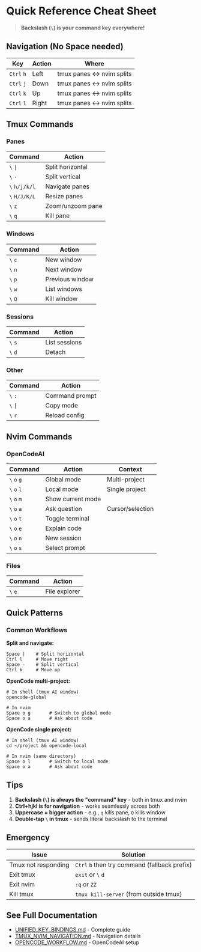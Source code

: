# Quick Reference Cheat Sheet

> **Backslash (`\`) is your command key everywhere!**

## Navigation (No Space needed)

| Key | Action | Where |
|-----|--------|-------|
| `Ctrl` `h` | Left | tmux panes ↔ nvim splits |
| `Ctrl` `j` | Down | tmux panes ↔ nvim splits |
| `Ctrl` `k` | Up | tmux panes ↔ nvim splits |
| `Ctrl` `l` | Right | tmux panes ↔ nvim splits |

## Tmux Commands

### Panes
| Command | Action |
|---------|--------|
| `\` `\|` | Split horizontal |
| `\` `-` | Split vertical |
| `\` `h/j/k/l` | Navigate panes |
| `\` `H/J/K/L` | Resize panes |
| `\` `z` | Zoom/unzoom pane |
| `\` `q` | Kill pane |

### Windows
| Command | Action |
|---------|--------|
| `\` `c` | New window |
| `\` `n` | Next window |
| `\` `p` | Previous window |
| `\` `w` | List windows |
| `\` `Q` | Kill window |

### Sessions
| Command | Action |
|---------|--------|
| `\` `s` | List sessions |
| `\` `d` | Detach |

### Other
| Command | Action |
|---------|--------|
| `\` `:` | Command prompt |
| `\` `[` | Copy mode |
| `\` `r` | Reload config |

## Nvim Commands

### OpenCodeAI
| Command | Action | Context |
|---------|--------|---------|
| `\` `o` `g` | Global mode | Multi-project |
| `\` `o` `l` | Local mode | Single project |
| `\` `o` `m` | Show current mode | |
| `\` `o` `a` | Ask question | Cursor/selection |
| `\` `o` `t` | Toggle terminal | |
| `\` `o` `e` | Explain code | |
| `\` `o` `n` | New session | |
| `\` `o` `s` | Select prompt | |

### Files
| Command | Action |
|---------|--------|
| `\` `e` | File explorer |

## Quick Patterns

### Common Workflows

**Split and navigate:**
```
Space |    # Split horizontal
Ctrl l     # Move right
Space -    # Split vertical
Ctrl k     # Move up
```

**OpenCode multi-project:**
```
# In shell (tmux AI window)
opencode-global

# In nvim
Space o g       # Switch to global mode
Space o a       # Ask about code
```

**OpenCode single project:**
```
# In shell (tmux AI window)
cd ~/project && opencode-local

# In nvim (same directory)
Space o l       # Switch to local mode
Space o a       # Ask about code
```

## Tips

1. **Backslash (`\`) is always the "command" key** - both in tmux and nvim
2. **Ctrl+hjkl is for navigation** - works seamlessly across both
3. **Uppercase = bigger action** - e.g., `q` kills pane, `Q` kills window
4. **Double-tap `\` in tmux** - sends literal backslash to the terminal

## Emergency

| Issue | Solution |
|-------|----------|
| Tmux not responding | `Ctrl` `b` then try command (fallback prefix) |
| Exit tmux | `exit` or `\` `d` |
| Exit nvim | `:q` or `ZZ` |
| Kill tmux | `tmux kill-server` (from outside tmux) |

## See Full Documentation

- [UNIFIED_KEY_BINDINGS.md](UNIFIED_KEY_BINDINGS.md) - Complete guide
- [TMUX_NVIM_NAVIGATION.md](TMUX_NVIM_NAVIGATION.md) - Navigation details
- [OPENCODE_WORKFLOW.md](OPENCODE_WORKFLOW.md) - OpenCodeAI setup
